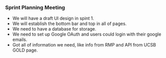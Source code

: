 ### Sprint Planning Meeting
- We will have a draft UI design in spint 1.
- We will establish the bottom bar and top in all of pages.
- We need to have a database for storage.
- We need to set up Google OAuth and users could login with their google emails.
- Got all of information we need, like info from RMP and API from UCSB GOLD page.
